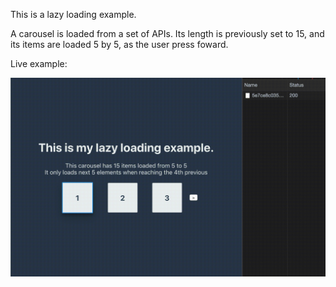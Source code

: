 This is a lazy loading example.

A carousel is loaded from a set of APIs.
Its length is previously set to 15, and its items are loaded 5 by 5, as the user press foward.

Live example: 

![](carousel-example.gif)
